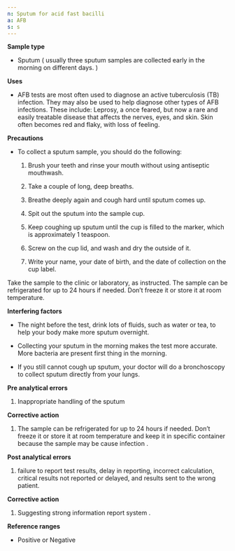 ```yaml
---
n: Sputum for acid fast bacilli
a: AFB
s: s
---
```



__Sample type__ 

-	Sputum ( usually three sputum samples are collected early in the morning on different days. )

__Uses__

-	AFB tests are most often used to diagnose an active tuberculosis (TB) infection. They may also be used to help diagnose other types of AFB infections. These include: Leprosy, a once feared, but now a rare and easily treatable disease that affects the nerves, eyes, and skin. Skin often becomes red and flaky, with loss of feeling.

__Precautions__

-	To collect a sputum sample, you should do the following:

    1.	Brush your teeth and rinse your mouth without using antiseptic mouthwash.

    2.	Take a couple of long, deep breaths.

    3.	Breathe deeply again and cough hard until sputum comes up.

    4.	Spit out the sputum into the sample cup.

    5.	Keep coughing up sputum until the cup is filled to the marker, which is approximately 1 teaspoon.

    6.	Screw on the cup lid, and wash and dry the outside of it.

    7.	Write your name, your date of birth, and the date of collection on the cup label.

Take the sample to the clinic or laboratory, as instructed. The sample can be refrigerated for up to 24 hours if needed. Don’t freeze it or store it at room temperature.

__Interfering factors__

-	The night before the test, drink lots of fluids, such as water or tea, to help your body make more sputum overnight.

-	Collecting your sputum in the morning makes the test more accurate. More bacteria are present first thing in the morning.

-	If you still cannot cough up sputum, your doctor will do a bronchoscopy to collect sputum directly from your lungs.

__Pre analytical errors__

1)	Inappropriate handling of the sputum 

__Corrective action__

1)	The sample can be refrigerated for up to 24 hours if needed. Don’t freeze it or store it at room temperature and keep it in specific container because the sample may be cause infection .

__Post analytical errors__ 

1)	failure to report test results, delay in reporting, incorrect calculation, critical results not reported or delayed, and results sent to the wrong patient.

__Corrective action__ 

1)	Suggesting strong information report system .

__Reference ranges__ 

-	Positive or Negative 